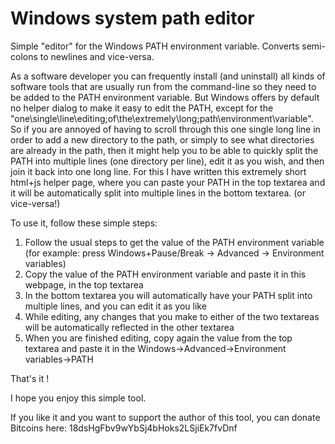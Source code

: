 Windows system path editor
==========================

Simple "editor" for the Windows PATH environment variable. Converts semi-colons to newlines and vice-versa.

As a software developer you can frequently install (and uninstall) all kinds of software tools that are usually run from the command-line so they need to be added to the PATH environment variable.
But Windows offers by default no helper dialog to make it easy to edit the PATH, except for the "one\single\line\editing;of\the\extremely\long;path\environment\variable".
So if you are annoyed of having to scroll through this one single long line in order to add a new directory to the path, or simply to see what directories are already in the path, then it might help you to be able to quickly split the PATH into multiple lines (one directory per line), edit it as you wish, and then join it back into one long line.
For this I have written this extremely short html+js helper page, where you can paste your PATH in the top textarea and it will be automatically split into multiple lines in the bottom textarea. (or vice-versa!)

To use it, follow these simple steps:

1. Follow the usual steps to get the value of the PATH environment variable (for example: press Windows+Pause/Break -> Advanced -> Environment variables)
2. Copy the value of the PATH environment variable and paste it in this webpage, in the top textarea
3. In the bottom textarea you will automatically have your PATH split into multiple lines, and you can edit it as you like
4. While editing, any changes that you make to either of the two textareas will be automatically reflected in the other textarea
5. When you are finished editing, copy again the value from the top textarea and paste it in the Windows->Advanced->Environment variables->PATH

That's it !

I hope you enjoy this simple tool.

If you like it and you want to support the author of this tool, you can donate Bitcoins here: 18dsHgFbv9wYbSj4bHoks2LSjiEk7fvDnf

